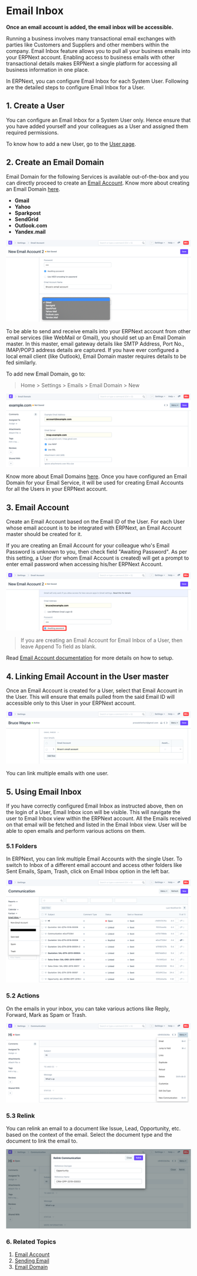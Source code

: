 
# Email Inbox


**Once an email account is added, the email inbox will be accessible.**


Running a business involves many transactional email exchanges with parties like Customers and Suppliers and other members within the company. Email Inbox feature allows you to pull all your business emails into your ERPNext account. Enabling access to business emails with other transactional details makes ERPNext a single platform for accessing all business information in one place.


In ERPNext, you can configure Email Inbox for each System User. Following are the detailed steps to configure Email Inbox for a User.


## 1. Create a User


You can configure an Email Inbox for a System User only. Hence ensure that you have added yourself and your colleagues as a User and assigned them required permissions.


To know how to add a new User, go to the [User page](/docs/v13/user/manual/en/setting-up/users-and-permissions/adding-users).


## 2. Create an Email Domain


Email Domain for the following Services is available out-of-the-box and you can directly proceed to create an [Email Account](/docs/v13/user/manual/en/setting-up/email/email-account). Know more about creating an Email Domain [here](/docs/v13/user/manual/en/setting-up/email/email-domain).


* **Gmail**
* **Yahoo**
* **Sparkpost**
* **SendGrid**
* **Outlook.com**
* **Yandex.mail**


![Email Service](/files/email-service.png)


To be able to send and receive emails into your ERPNext account from other email services (like WebMail or Gmail), you should set up an Email Domain master. In this master, email gateway details like SMTP Address, Port No., IMAP/POP3 address details are captured. If you have ever configured a local email client (like Outlook), Email Domain master requires details to be fed similarly.


To add new Email Domain, go to:



> 
> Home > Settings > Emails > Email Domain > New
> 
> 
> 


![Email Domain](/files/email-domain.png)


Know more about Email Domains [here](/docs/v13/user/manual/en/setting-up/email/email-domain). Once you have configured an Email Domain for your Email Service, it will be used for creating Email Accounts for all the Users in your ERPNext account.


## 3. Email Account


Create an Email Account based on the Email ID of the User. For each User whose email account is to be integrated with ERPNext, an Email Account master should be created for it.


If you are creating an Email Account for your colleague who's Email Password is unknown to you, then check field "Awaiting Password". As per this setting, a User (for whom Email Account is created) will get a prompt to enter email password when accessing his/her ERPNext Account.


![Email Password](/files/email-password.png)



> 
> If you are creating an Email Account for Email Inbox of a User, then leave Append To field as blank.
> 
> 
> 


Read [Email Account documentation](/docs/v13/user/manual/en/setting-up/email/email-account) for more details on how to setup.


## 4. Linking Email Account in the User master


Once an Email Account is created for a User, select that Email Account in the User. This will ensure that emails pulled from the said Email ID will accessible only to this User in your ERPNext account.


![Email User Link](/files/email-user-link.png)


You can link multiple emails with one user.


## 5. Using Email Inbox


If you have correctly configured Email Inbox as instructed above, then on the login of a User, Email Inbox icon will be visible. This will navigate the user to Email Inbox view within the ERPNext account. All the Emails received on that email will be fetched and listed in the Email Inbox view. User will be able to open emails and perform various actions on them.


### 5.1 Folders


In ERPNext, you can link multiple Email Accounts with the single User. To switch to Inbox of a different email account and access other folders like Sent Emails, Spam, Trash, click on Email Inbox option in the left bar.


![Email Folders](/files/email-folders.png)


### 5.2 Actions


On the emails in your inbox, you can take various actions like Reply, Forward, Mark as Spam or Trash.


![Email Actions](/files/email-actions.png)


### 5.3 Relink


You can relink an email to a document like Issue, Lead, Opportunity, etc. based on the context of the email. Select the document type and the document to link the email to.


![Make from Email](/files/make-from-email.png)


### 6. Related Topics


1. [Email Account](/docs/v13/user/manual/en/setting-up/email/email-account)
2. [Sending Email](/docs/v13/user/manual/en/setting-up/email/sending-email)
3. [Email Domain](/docs/v13/user/manual/en/setting-up/email/email-domain)


